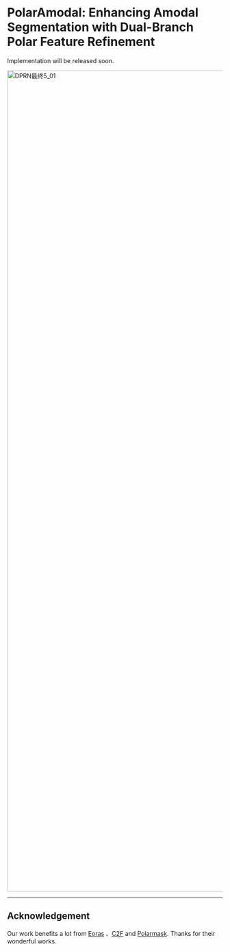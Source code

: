 # PolarAmodal: Enhancing Amodal Segmentation with Dual-Branch Polar Feature Refinement
Implementation will be released soon.


<img width="4716" height="1915" alt="DPRN最终5_01" src="https://github.com/user-attachments/assets/8b9756cf-17e1-46f8-82c8-1d6f43446b50" />

---

## Acknowledgement
Our work benefits a lot from [Eoras](https://github.com/amazon-science/efficient-object-centric-representation-amodal-segmentation) 、[C2F](https://github.com/amazon-science/c2f-seg) and [Polarmask](https://github.com/xieenze/PolarMask). Thanks for their wonderful works.
